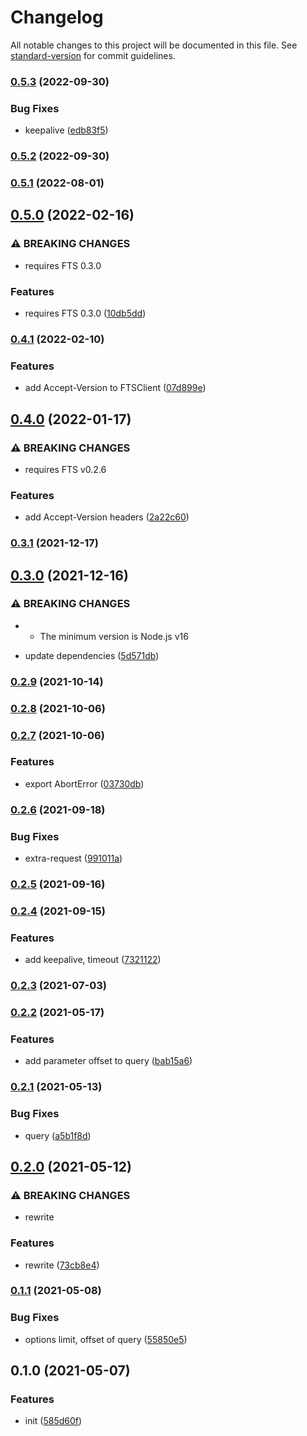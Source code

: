 # Changelog

All notable changes to this project will be documented in this file. See [standard-version](https://github.com/conventional-changelog/standard-version) for commit guidelines.

### [0.5.3](https://github.com/BlackGlory/fts-js/compare/v0.5.2...v0.5.3) (2022-09-30)


### Bug Fixes

* keepalive ([edb83f5](https://github.com/BlackGlory/fts-js/commit/edb83f5880c8af2a092a57b95bbec6abe041ed71))

### [0.5.2](https://github.com/BlackGlory/fts-js/compare/v0.5.1...v0.5.2) (2022-09-30)

### [0.5.1](https://github.com/BlackGlory/fts-js/compare/v0.5.0...v0.5.1) (2022-08-01)

## [0.5.0](https://github.com/BlackGlory/fts-js/compare/v0.4.1...v0.5.0) (2022-02-16)


### ⚠ BREAKING CHANGES

* requires FTS 0.3.0

### Features

* requires FTS 0.3.0 ([10db5dd](https://github.com/BlackGlory/fts-js/commit/10db5dd015165f971dd25ea1465a80d07320f984))

### [0.4.1](https://github.com/BlackGlory/fts-js/compare/v0.4.0...v0.4.1) (2022-02-10)


### Features

* add Accept-Version to FTSClient ([07d899e](https://github.com/BlackGlory/fts-js/commit/07d899ebeac633a4e770d5d409ecfe837062cb8f))

## [0.4.0](https://github.com/BlackGlory/fts-js/compare/v0.3.1...v0.4.0) (2022-01-17)


### ⚠ BREAKING CHANGES

* requires FTS v0.2.6

### Features

* add Accept-Version headers ([2a22c60](https://github.com/BlackGlory/fts-js/commit/2a22c6057f5e3e67191226a5a70f222210751e82))

### [0.3.1](https://github.com/BlackGlory/fts-js/compare/v0.3.0...v0.3.1) (2021-12-17)

## [0.3.0](https://github.com/BlackGlory/fts-js/compare/v0.2.9...v0.3.0) (2021-12-16)


### ⚠ BREAKING CHANGES

* - The minimum version is Node.js v16

* update dependencies ([5d571db](https://github.com/BlackGlory/fts-js/commit/5d571db1e65257d7a50b33383001083f693e5185))

### [0.2.9](https://github.com/BlackGlory/fts-js/compare/v0.2.8...v0.2.9) (2021-10-14)

### [0.2.8](https://github.com/BlackGlory/fts-js/compare/v0.2.7...v0.2.8) (2021-10-06)

### [0.2.7](https://github.com/BlackGlory/fts-js/compare/v0.2.6...v0.2.7) (2021-10-06)


### Features

* export AbortError ([03730db](https://github.com/BlackGlory/fts-js/commit/03730db60656069ccdbdf7d46e405f048d58c2b0))

### [0.2.6](https://github.com/BlackGlory/fts-js/compare/v0.2.5...v0.2.6) (2021-09-18)


### Bug Fixes

* extra-request ([991011a](https://github.com/BlackGlory/fts-js/commit/991011a70779abab9cc7d31c24afb0241fce546e))

### [0.2.5](https://github.com/BlackGlory/fts-js/compare/v0.2.4...v0.2.5) (2021-09-16)

### [0.2.4](https://github.com/BlackGlory/fts-js/compare/v0.2.3...v0.2.4) (2021-09-15)


### Features

* add keepalive, timeout ([7321122](https://github.com/BlackGlory/fts-js/commit/732112273653a21afd836fe8644a985d6993b886))

### [0.2.3](https://github.com/BlackGlory/fts-js/compare/v0.2.2...v0.2.3) (2021-07-03)

### [0.2.2](https://github.com/BlackGlory/fts-js/compare/v0.2.1...v0.2.2) (2021-05-17)


### Features

* add parameter offset to query ([bab15a6](https://github.com/BlackGlory/fts-js/commit/bab15a6d2a380652d0197588a35b3fab2ead9b51))

### [0.2.1](https://github.com/BlackGlory/fts-js/compare/v0.2.0...v0.2.1) (2021-05-13)


### Bug Fixes

* query ([a5b1f8d](https://github.com/BlackGlory/fts-js/commit/a5b1f8dac1faaf205cdc07eb1508049854645397))

## [0.2.0](https://github.com/BlackGlory/fts-js/compare/v0.1.1...v0.2.0) (2021-05-12)


### ⚠ BREAKING CHANGES

* rewrite

### Features

* rewrite ([73cb8e4](https://github.com/BlackGlory/fts-js/commit/73cb8e4f68401c829711027b9fc4ba3cbd3575be))

### [0.1.1](https://github.com/BlackGlory/fts-js/compare/v0.1.0...v0.1.1) (2021-05-08)


### Bug Fixes

* options limit, offset of query ([55850e5](https://github.com/BlackGlory/fts-js/commit/55850e50034e9210cf0c5fbbd4913d5b49ec0446))

## 0.1.0 (2021-05-07)


### Features

* init ([585d60f](https://github.com/BlackGlory/fts-js/commit/585d60fd5797dbf84f0e23433d07e0979ec5fc99))
